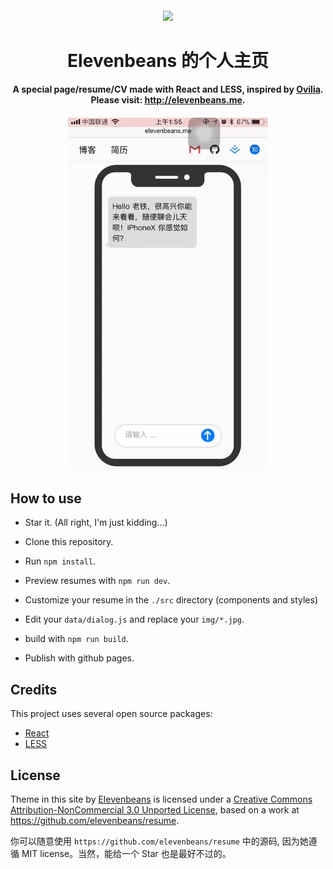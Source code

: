 
<h4 align="center">
	 <img  width="75px" src = "https://raw.githubusercontent.com/elevenBeans/Grocery/master/logo.png" />
</h4>
<h1 align="center">Elevenbeans 的个人主页</h1>

<h4 align="center">A special page/resume/CV made with React and LESS, inspired by <a href="https://github.com/Ovilia">Ovilia</a>.<br /> Please visit: <a href="http://elevenbeans.me">http://elevenbeans.me</a>.</h4>

<h4 align="center">
	 <img  width="320px" src = "./src/img/overview.gif" />
</h4>

## How to use

+ Star it. (All right, I'm just kidding...)

+ Clone this repository.

+ Run `npm install`.

+ Preview resumes with `npm run dev`.

+ Customize your resume in the `./src` directory (components and styles)

+ Edit your `data/dialog.js` and replace your `img/*.jpg`.

+ build with `npm run build`.

+ Publish with github pages.

## Credits

This project uses several open source packages:

+ [React](https://github.com/facebook/react)
+ [LESS](https://github.com/less/less.js)


## License

Theme in this site</span> by <a href="https://github.com/elevenbeans">Elevenbeans</a> is licensed under a <a rel="license" href="http://creativecommons.org/licenses/by-nc/3.0/">Creative Commons Attribution-NonCommercial 3.0 Unported License</a>, based on a work at <a href="http://github.com/ovilia/blog">https://github.com/elevenbeans/resume</a>.

你可以随意使用 `https://github.com/elevenbeans/resume` 中的源码, 因为她遵循 MIT license。当然，能给一个 Star 也是最好不过的。